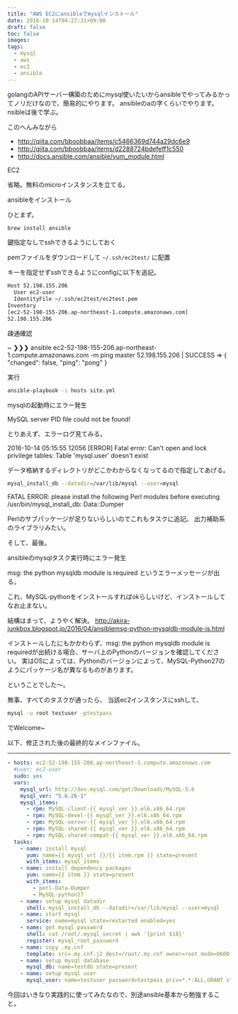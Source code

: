```yaml
---
title: "AWS EC2にansibleでmysqlインストール"
date: 2016-10-14T04:27:31+09:00
draft: false
toc: false
images:
tags: 
  - mysql
  - aws
  - ec2
  - ansible
---
```


golangのAPIサーバー構築のためにmysql使いたいからansibleでやってみるかってノリだけなので、簡易的にやります。 ansibleのaの字くらいでやります。nsibleは後で学ぶ。

このへんみながら

- http://qiita.com/bboobbaa/items/c5466369d744a29dc6e9
- http://qiita.com/bboobbaa/items/d2288724bdefeff1c550
- http://docs.ansible.com/ansible/yum_module.html

EC2

省略。無料のmicroインスタンスを立てる。

ansibleをインストール

ひとまず。

```bash
brew install ansible
```

鍵指定なしでsshできるようにしておく

pemファイルをダウンロードして `~/.ssh/ec2test/` に配置

キーを指定せずsshできるようにconfigに以下を追記。

```bash
Host 52.198.155.206
  User ec2-user
  IdentityFile ~/.ssh/ec2test/ec2test.pem
Inventory
[ec2-52-198-155-206.ap-northeast-1.compute.amazonaws.com]
52.198.155.206
```

疎通確認

>
~ ❯❯❯ ansible ec2-52-198-155-206.ap-northeast-1.compute.amazonaws.com -m ping                                                                                                     master
52.198.155.206 | SUCCESS => {
    "changed": false,
    "ping": "pong"
}

実行

```bash
ansible-playbook -i hosts site.yml
```

mysqlの起動時にエラー発生

>
MySQL server PID file could not be found!

とりあえず、エラーログ見てみる。

>
2016-10-14 05:15:55 12056 [ERROR] Fatal error: Can't open and lock privilege tables: Table 'mysql.user' doesn't exist

データ格納するディレクトリがどこかわからなくなってるので指定してあげる。

```bash
mysql_install_db --datadir=/var/lib/mysql --user=mysql
```

>
FATAL ERROR: please install the following Perl modules before executing /usr/bin/mysql_install_db: Data::Dumper

Perlのサブパッケージが足りないらしいのでこれもタスクに追記。 出力補助系のライブラリみたい。

そして、最後。

ansibleのmysqlタスク実行時にエラー発生

>
msg: the python mysqldb module is required というエラーメッセージが出る。

これ、MySQL-pythonをインストールすればokらしいけど、インストールしてなお止まない。

結構はまって、ようやく解決。 http://akira-junkbox.blogspot.jp/2016/04/ansiblemsg-python-mysqldb-module-is.html

インストールしたにもかかわらず、msg: the python mysqldb module is requiredが出続ける場合、サーバ上のPythonのバージョンを確認してください。 実はOSによっては、Pythonのバージョンによって、MySQL-Python27のようにパッケージ名が異なるものがあります。

ということでした〜。

無事、すべてのタスクが通ったら、 当該ec2インスタンスにsshして、

```bash
mysql -u root testuser -ptestpass
```

でWelcome~

以下、修正された後の最終的なメインファイル。

---

```yaml
- hosts: ec2-52-198-155-206.ap-northeast-1.compute.amazonaws.com
  #user: ec2-user
  sudo: yes
  vars:
    mysql_url: http://dev.mysql.com/get/Downloads/MySQL-5.6
    mysql_ver: "5.6.26-1"
    mysql_items:
      - rpm: MySQL-client-{{ mysql_ver }}.el6.x86_64.rpm
      - rpm: MySQL-devel-{{ mysql_ver }}.el6.x86_64.rpm
      - rpm: MySQL-server-{{ mysql_ver }}.el6.x86_64.rpm
      - rpm: MySQL-shared-{{ mysql_ver }}.el6.x86_64.rpm
      - rpm: MySQL-shared-compat-{{ mysql_ver }}.el6.x86_64.rpm
  tasks:
    - name: install mysql
      yum: name={{ mysql_url }}/{{ item.rpm }} state=present
      with_items: mysql_items
    - name: install dependency packages
      yum: name={{ item }} state=present
      with_items:
        - perl-Data-Dumper
        - MySQL-python27
    - name: setup mysql datadir
      shell: mysql_install_db --datadir=/var/lib/mysql --user=mysql
    - name: start mysql
      service: name=mysql state=restarted enabled=yes
    - name: get mysql password
      shell: cat /root/.mysql_secret | awk '{print $18}'
      register: mysql_root_password
    - name: copy .my.cnf
      template: src=.my.cnf.j2 dest=/root/.my.cnf owner=root mode=0600
    - name: setup mysql database
      mysql_db: name=testdb state=present
    - name: setup mysql user
      mysql_user: name=testuser password=testpass priv=*.*:ALL,GRANT state=present
 ```
 
今回はいきなり実践的に使ってみたなので、別途ansible基本から勉強すること。
